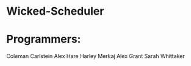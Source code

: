 # Wicked-Scheduler
# Programmers:
  Coleman Carlstein
  Alex Hare
  Harley Merkaj
  Alex Grant
  Sarah Whittaker
